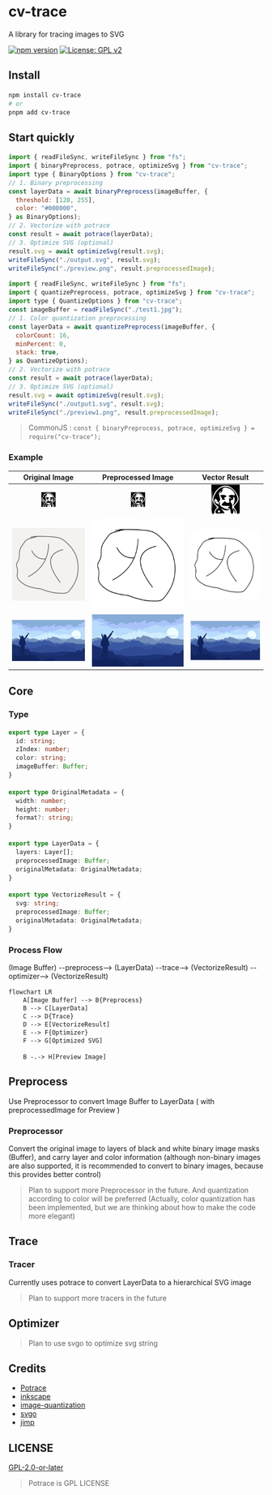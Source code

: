 # cv-trace

A library for tracing images to SVG

[![npm version](https://badge.fury.io/js/cv-trace.svg)](https://badge.fury.io/js/cv-trace)
[![License: GPL v2](https://img.shields.io/badge/License-GPL%20v2-blue.svg)](https://www.gnu.org/licenses/old-licenses/gpl-2.0.en.html)

## Install

```bash
npm install cv-trace
# or
pnpm add cv-trace
```

## Start quickly

```javascript
import { readFileSync, writeFileSync } from "fs";
import { binaryPreprocess, potrace, optimizeSvg } from "cv-trace";
import type { BinaryOptions } from "cv-trace";
// 1. Binary preprocessing
const layerData = await binaryPreprocess(imageBuffer, {
  threshold: [128, 255],
  color: "#000000",
} as BinaryOptions);
// 2. Vectorize with potrace
const result = await potrace(layerData);
// 3. Optimize SVG (optional)
result.svg = await optimizeSvg(result.svg);
writeFileSync("./output.svg", result.svg);
writeFileSync("./preview.png", result.preprocessedImage);
```

```javascript
import { readFileSync, writeFileSync } from "fs";
import { quantizePreprocess, potrace, optimizeSvg } from "cv-trace";
import type { QuantizeOptions } from "cv-trace";
const imageBuffer = readFileSync("./test1.jpg");
// 1. Color quantization preprocessing  
const layerData = await quantizePreprocess(imageBuffer, {
  colorCount: 16,
  minPercent: 0,
  stack: true,
} as QuantizeOptions);
// 2. Vectorize with potrace
const result = await potrace(layerData);
// 3. Optimize SVG (optional)
result.svg = await optimizeSvg(result.svg);
writeFileSync("./output1.svg", result.svg);
writeFileSync("./preview1.png", result.preprocessedImage);
```

> CommonJS : `const { binaryPreprocess, potrace, optimizeSvg } = require("cv-trace");`

### Example

|        Original Image        |         Preprocessed Image         |          Vector Result           |
| :--------------------------: | :--------------------------------: | :------------------------------: |
| ![test0.jpg](examples/test0.png) | ![preview0.png](examples/preview0.png) | ![output0.svg](examples/output0.svg) |
|  ![test.jpg](examples/test.jpg)  |  ![preview.png](examples/preview.png)  |  ![output.svg](examples/output.svg)  |
| ![test1.jpg](examples/test1.jpg) | ![preview1.png](examples/preview1.png) | ![output1.svg](examples/output1.svg) |

## Core

### Type

```ts
export type Layer = {
  id: string;
  zIndex: number;
  color: string;
  imageBuffer: Buffer;
}

export type OriginalMetadata = {
  width: number;
  height: number;
  format?: string;
}

export type LayerData = {
  layers: Layer[];
  preprocessedImage: Buffer;
  originalMetadata: OriginalMetadata;
}

export type VectorizeResult = {
  svg: string;
  preprocessedImage: Buffer;
  originalMetadata: OriginalMetadata;
}
```

### Process Flow

(Image Buffer) --preprocess--> (LayerData) --trace--> (VectorizeResult) --
optimizer--> (VectorizeResult)

```mermaid
flowchart LR
    A[Image Buffer] --> B{Preprocess}
    B --> C[LayerData]
    C --> D{Trace}
    D --> E[VectorizeResult]
    E --> F{Optimizer}
    F --> G[Optimized SVG]

    B -.-> H[Preview Image]
```

## Preprocess

Use Preprocessor to convert Image Buffer to LayerData ( with preprocessedImage for Preview )

### Preprocessor

Convert the original image to layers of black and white binary image masks (Buffer), and carry layer and color information (although non-binary images are also supported, it is recommended to convert to binary images, because this provides better control)

> Plan to support more Preprocessor in the future. And quantization according to color will be preferred (Actually, color quantization has been implemented, but we are thinking about how to make the code more elegant)

## Trace

### Tracer

Currently uses potrace to convert LayerData to a hierarchical SVG image

> Plan to support more tracers in the future

## Optimizer

> Plan to use svgo to optimize svg string

## Credits

- [Potrace](http://potrace.sourceforge.net/)
- [inkscape](https://inkscape.org/)
- [image-quantization](https://github.com/ibezkrovnyi/image-quantization)
- [svgo](https://github.com/svg/svgo)
- [jimp](https://github.com/jimp-dev/jimp)

## LICENSE

[GPL-2.0-or-later](LICENSE)

> Potrace is GPL LICENSE
